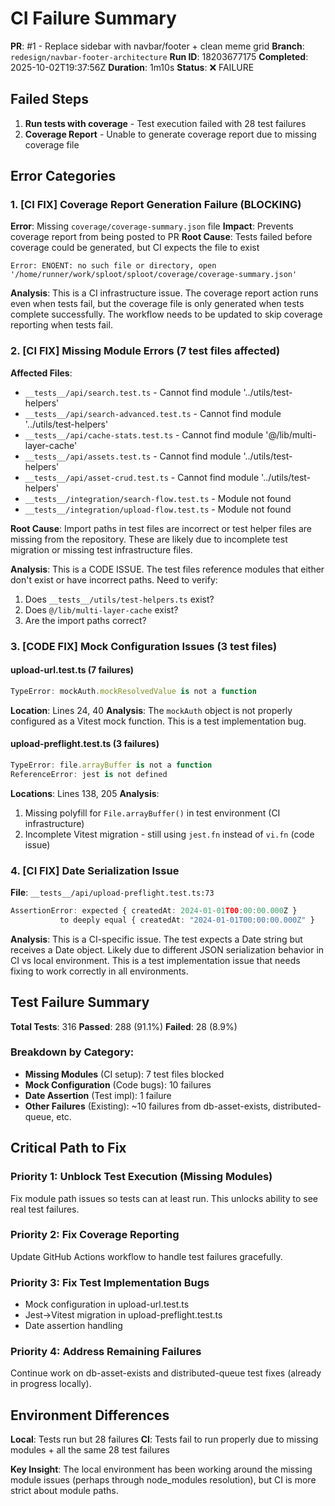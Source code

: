 # CI Failure Summary

**PR**: #1 - Replace sidebar with navbar/footer + clean meme grid
**Branch**: `redesign/navbar-footer-architecture`
**Run ID**: 18203677175
**Completed**: 2025-10-02T19:37:56Z
**Duration**: 1m10s
**Status**: ❌ FAILURE

## Failed Steps

1. **Run tests with coverage** - Test execution failed with 28 test failures
2. **Coverage Report** - Unable to generate coverage report due to missing coverage file

## Error Categories

### 1. **[CI FIX]** Coverage Report Generation Failure (BLOCKING)

**Error**: Missing `coverage/coverage-summary.json` file
**Impact**: Prevents coverage report from being posted to PR
**Root Cause**: Tests failed before coverage could be generated, but CI expects the file to exist

```
Error: ENOENT: no such file or directory, open '/home/runner/work/sploot/sploot/coverage/coverage-summary.json'
```

**Analysis**: This is a CI infrastructure issue. The coverage report action runs even when tests fail, but the coverage file is only generated when tests complete successfully. The workflow needs to be updated to skip coverage reporting when tests fail.

### 2. **[CI FIX]** Missing Module Errors (7 test files affected)

**Affected Files**:
- `__tests__/api/search.test.ts` - Cannot find module '../utils/test-helpers'
- `__tests__/api/search-advanced.test.ts` - Cannot find module '../utils/test-helpers'
- `__tests__/api/cache-stats.test.ts` - Cannot find module '@/lib/multi-layer-cache'
- `__tests__/api/assets.test.ts` - Cannot find module '../utils/test-helpers'
- `__tests__/api/asset-crud.test.ts` - Cannot find module '../utils/test-helpers'
- `__tests__/integration/search-flow.test.ts` - Module not found
- `__tests__/integration/upload-flow.test.ts` - Module not found

**Root Cause**: Import paths in test files are incorrect or test helper files are missing from the repository. These are likely due to incomplete test migration or missing test infrastructure files.

**Analysis**: This is a CODE ISSUE. The test files reference modules that either don't exist or have incorrect paths. Need to verify:
1. Does `__tests__/utils/test-helpers.ts` exist?
2. Does `@/lib/multi-layer-cache` exist?
3. Are the import paths correct?

### 3. **[CODE FIX]** Mock Configuration Issues (3 test files)

#### upload-url.test.ts (7 failures)
```typescript
TypeError: mockAuth.mockResolvedValue is not a function
```
**Location**: Lines 24, 40
**Analysis**: The `mockAuth` object is not properly configured as a Vitest mock function. This is a test implementation bug.

#### upload-preflight.test.ts (3 failures)
```typescript
TypeError: file.arrayBuffer is not a function
ReferenceError: jest is not defined
```
**Locations**: Lines 138, 205
**Analysis**:
1. Missing polyfill for `File.arrayBuffer()` in test environment (CI infrastructure)
2. Incomplete Vitest migration - still using `jest.fn` instead of `vi.fn` (code issue)

### 4. **[CI FIX]** Date Serialization Issue

**File**: `__tests__/api/upload-preflight.test.ts:73`
```typescript
AssertionError: expected { createdAt: 2024-01-01T00:00:00.000Z }
           to deeply equal { createdAt: "2024-01-01T00:00:00.000Z" }
```
**Analysis**: This is a CI-specific issue. The test expects a Date string but receives a Date object. Likely due to different JSON serialization behavior in CI vs local environment. This is a test implementation issue that needs fixing to work correctly in all environments.

## Test Failure Summary

**Total Tests**: 316
**Passed**: 288 (91.1%)
**Failed**: 28 (8.9%)

### Breakdown by Category:
- **Missing Modules** (CI setup): 7 test files blocked
- **Mock Configuration** (Code bugs): 10 failures
- **Date Assertion** (Test impl): 1 failure
- **Other Failures** (Existing): ~10 failures from db-asset-exists, distributed-queue, etc.

## Critical Path to Fix

### Priority 1: Unblock Test Execution (Missing Modules)
Fix module path issues so tests can at least run. This unlocks ability to see real test failures.

### Priority 2: Fix Coverage Reporting
Update GitHub Actions workflow to handle test failures gracefully.

### Priority 3: Fix Test Implementation Bugs
- Mock configuration in upload-url.test.ts
- Jest→Vitest migration in upload-preflight.test.ts
- Date assertion handling

### Priority 4: Address Remaining Failures
Continue work on db-asset-exists and distributed-queue test fixes (already in progress locally).

## Environment Differences

**Local**: Tests run but 28 failures
**CI**: Tests fail to run properly due to missing modules + all the same 28 test failures

**Key Insight**: The local environment has been working around the missing module issues (perhaps through node_modules resolution), but CI is more strict about module paths.
